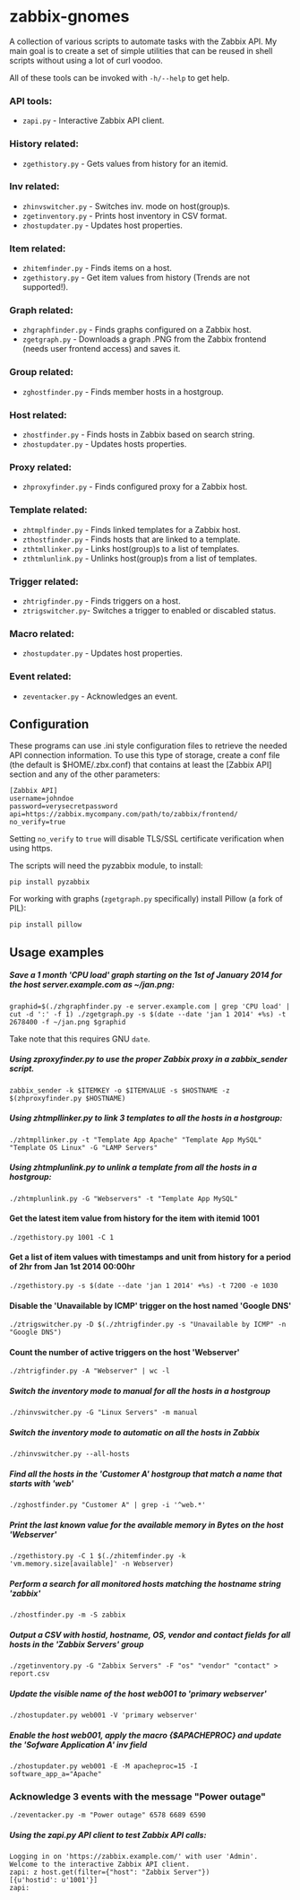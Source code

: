 zabbix-gnomes
=============

A collection of various scripts to automate tasks with the Zabbix API. My main goal is to create a set of simple utilities that can be reused in shell scripts without using a lot of curl voodoo.

All of these tools can be invoked with `-h/--help` to get help.

### API tools:
- `zapi.py` -		Interactive Zabbix API client.

### History related:
- `zgethistory.py` -	Gets values from history for an itemid.

### Inv related:
- `zhinvswitcher.py` - 	Switches inv. mode on host(group)s.
- `zgetinventory.py` -  Prints host inventory in CSV format.
- `zhostupdater.py` - Updates host properties.

### Item related:
- `zhitemfinder.py` -	Finds items on a host.	
- `zgethistory.py` - 	Get item values from history (Trends are not supported!).

### Graph related:
- `zhgraphfinder.py` - 	Finds graphs configured on a Zabbix host.
- `zgetgraph.py` - 	Downloads a graph .PNG from the Zabbix frontend (needs user frontend access) and saves it.

### Group related:
- `zghostfinder.py` -	Finds member hosts in a hostgroup.

### Host related:
- `zhostfinder.py`  -   Finds hosts in Zabbix based on search string.
- `zhostupdater.py` -   Updates hosts properties.

### Proxy related:
- `zhproxyfinder.py` -	Finds configured proxy for a Zabbix host.

### Template related:
- `zhtmplfinder.py` - 	Finds linked templates for a Zabbix host.
- `zthostfinder.py` - 	Finds hosts that are linked to a template.
- `zthtmllinker.py` - 	Links host(group)s to a list of templates.
- `zthtmlunlink.py` - 	Unlinks host(group)s from a list of templates.

### Trigger related:
- `zhtrigfinder.py` -   Finds triggers on a host.
- `ztrigswitcher.py`-   Switches a trigger to enabled or discabled status.

### Macro related:
- `zhostupdater.py` - Updates host properties.

### Event related:
- `zeventacker.py` - Acknowledges an event.

Configuration
-------------
These programs can use .ini style configuration files to retrieve the needed API connection information.
To use this type of storage, create a conf file (the default is $HOME/.zbx.conf) that contains at least the [Zabbix API] section and any of the other parameters:

```
[Zabbix API]
username=johndoe
password=verysecretpassword
api=https://zabbix.mycompany.com/path/to/zabbix/frontend/
no_verify=true
```

Setting `no_verify` to `true` will disable TLS/SSL certificate verification when using https.

The scripts will need the pyzabbix module, to install:

`pip install pyzabbix`


For working with graphs (`zgetgraph.py` specifically) install Pillow (a fork of PIL):

`pip install pillow`


Usage examples
--------------

##### Save a 1 month 'CPU load' graph starting on the 1st of January 2014 for the host server.example.com as ~/jan.png:

`graphid=$(./zhgraphfinder.py -e server.example.com | grep 'CPU load' | cut -d ':' -f 1) ./zgetgraph.py -s $(date --date 'jan 1 2014' +%s) -t 2678400 -f ~/jan.png $graphid`

Take note that this requires GNU `date`. 

##### Using zproxyfinder.py to use the proper Zabbix proxy in a zabbix_sender script.

```
zabbix_sender -k $ITEMKEY -o $ITEMVALUE -s $HOSTNAME -z $(zhproxyfinder.py $HOSTNAME)
```

##### Using zhtmpllinker.py to link 3 templates to all the hosts in a hostgroup:

```
./zhtmpllinker.py -t "Template App Apache" "Template App MySQL" "Template OS Linux" -G "LAMP Servers"
```

##### Using zhtmplunlink.py to unlink a template from all the hosts in a hostgroup:

```
./zhtmplunlink.py -G "Webservers" -t "Template App MySQL"
```

#### Get the latest item value from history for the item with itemid 1001

```
./zgethistory.py 1001 -C 1
```

#### Get a list of item values with timestamps and unit from history for a period of 2hr from Jan 1st 2014 00:00hr

```
./zgethistory.py -s $(date --date 'jan 1 2014' +%s) -t 7200 -e 1030
```

#### Disable the 'Unavailable by ICMP' trigger on the host named 'Google DNS'

```
./ztrigswitcher.py -D $(./zhtrigfinder.py -s "Unavailable by ICMP" -n "Google DNS")
```

#### Count the number of active triggers on the host 'Webserver'

```
./zhtrigfinder.py -A "Webserver" | wc -l
```

##### Switch the inventory mode to manual for all the hosts in a hostgroup

```
./zhinvswitcher.py -G "Linux Servers" -m manual
```

##### Switch the inventory mode to automatic on all the hosts in Zabbix

```
./zhinvswitcher.py --all-hosts
```

##### Find all the hosts in the 'Customer A' hostgroup that match a name that starts with 'web'

```
./zghostfinder.py "Customer A" | grep -i '^web.*'
```

##### Print the last known value for the available memory in Bytes on the host 'Webserver' 
```
./zgethistory.py -C 1 $(./zhitemfinder.py -k 'vm.memory.size[available]' -n Webserver)
```

##### Perform a search for all monitored hosts matching the hostname string 'zabbix'
```
./zhostfinder.py -m -S zabbix
```

##### Output a CSV with hostid, hostname, OS, vendor and contact fields for all hosts in the 'Zabbix Servers' group
```
./zgetinventory.py -G "Zabbix Servers" -F "os" "vendor" "contact" > report.csv
```

##### Update the visible name of the host web001 to 'primary webserver'
```
./zhostupdater.py web001 -V 'primary webserver'
```

##### Enable the host web001, apply the macro {$APACHEPROC} and update the 'Sofware Application A' inv field
```
./zhostupdater.py web001 -E -M apacheproc=15 -I software_app_a="Apache"
```

### Acknowledge 3 events with the message "Power outage"
```
./zeventacker.py -m "Power outage" 6578 6689 6590
```

##### Using the zapi.py API client to test Zabbix API calls:

```
Logging in on 'https://zabbix.example.com/' with user 'Admin'.
Welcome to the interactive Zabbix API client.
zapi: z host.get(filter={"host": "Zabbix Server"})
[{u'hostid': u'1001'}]
zapi: 
```



